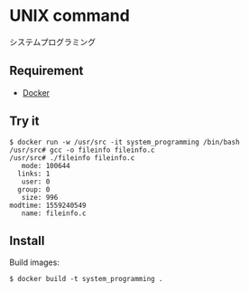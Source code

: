 # UNIX command

システムプログラミング

## Requirement

- [Docker](https://www.docker.com/)

## Try it

```console
$ docker run -w /usr/src -it system_programming /bin/bash
/usr/src# gcc -o fileinfo fileinfo.c
/usr/src# ./fileinfo fileinfo.c
   mode: 100644
  links: 1
   user: 0
  group: 0
   size: 996
modtime: 1559240549
   name: fileinfo.c
```

## Install

Build images:

```console
$ docker build -t system_programming .
```
